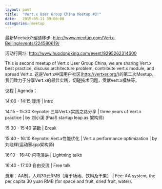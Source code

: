 ```yaml
---
layout: post
title:  "Vert.x User Group China Meetup #3!"
date:   2015-05-11 09:00:00
categories: meetup
---
```



最新Meetup介绍请移步: <http://www.meetup.com/Vertx-Beijing/events/224580619/>

活动行网址: <http://www.huodongxing.com/event/9295262314600>

This is second meetup of Vert.x User Group China, we are sharing Vert.x best practice, discuss architecture problem, contribute vert.x module, and spread Vert.x. 这是Vert.x中国用户社区(<http://vertxer.org/>)的第二次Meetup，我们致力于分享Vert.x的最佳实践，切磋技术问题，贡献vert.x模块等。

议程 | Agenda：

14:00 - 14:15 暖场 | Intro

14:15 - 15:30 Keynote: 三年Vert.x实践之路分享 | three years of Vert.x practice | by 刘小溪 (PaaS startup leap.as 架构师)

15:30 - 15:40 茶歇 | Break

15:40 - 16:10 Keynote: Vert.x性能优化 | Vert.x performance optimization | by 刘晓辉(运动家app架构师)

16:10 - 16:40 闪电演讲 | Lightning talks

16:40 - 17:00 自由交流 | Free talk

费用：AA制，人均30元RMB（用于场地、饮料及干果） | Fee: AA system, the per capita 30 yuan RMB (for space and fruit, dried fruit, water).